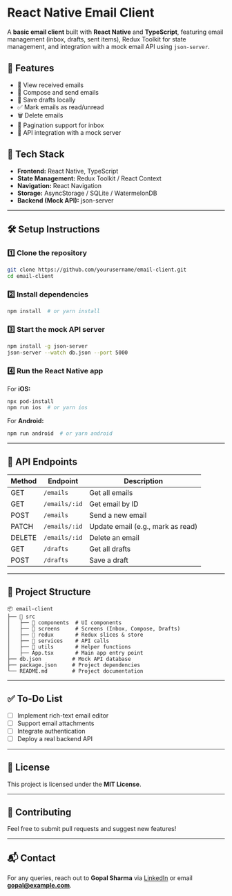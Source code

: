 # React Native Email Client

A **basic email client** built with **React Native** and **TypeScript**, featuring email management (inbox, drafts, sent items), Redux Toolkit for state management, and integration with a mock email API using `json-server`.

## 📌 Features
- 📩 View received emails
- 📝 Compose and send emails
- 💾 Save drafts locally
- ✅ Mark emails as read/unread
- 🗑️ Delete emails
- 🔄 Pagination support for inbox
- 📡 API integration with a mock server

## 🚀 Tech Stack
- **Frontend:** React Native, TypeScript
- **State Management:** Redux Toolkit / React Context
- **Navigation:** React Navigation
- **Storage:** AsyncStorage / SQLite / WatermelonDB
- **Backend (Mock API):** json-server

---

## 🛠 Setup Instructions

### 1️⃣ Clone the repository
```sh
git clone https://github.com/yourusername/email-client.git
cd email-client
```

### 2️⃣ Install dependencies
```sh
npm install  # or yarn install
```

### 3️⃣ Start the mock API server
```sh
npm install -g json-server
json-server --watch db.json --port 5000
```

### 4️⃣ Run the React Native app
For **iOS:**
```sh
npx pod-install
npm run ios  # or yarn ios
```
For **Android:**
```sh
npm run android  # or yarn android
```

---

## 🔗 API Endpoints
| Method | Endpoint | Description |
|--------|------------|-------------|
| GET | `/emails` | Get all emails |
| GET | `/emails/:id` | Get email by ID |
| POST | `/emails` | Send a new email |
| PATCH | `/emails/:id` | Update email (e.g., mark as read) |
| DELETE | `/emails/:id` | Delete an email |
| GET | `/drafts` | Get all drafts |
| POST | `/drafts` | Save a draft |

---

## 📂 Project Structure
```
📦 email-client
├── 📂 src
│   ├── 📂 components  # UI components
│   ├── 📂 screens     # Screens (Inbox, Compose, Drafts)
│   ├── 📂 redux       # Redux slices & store
│   ├── 📂 services    # API calls
│   ├── 📂 utils       # Helper functions
│   ├── App.tsx       # Main app entry point
├── db.json          # Mock API database
├── package.json     # Project dependencies
└── README.md        # Project documentation
```

---

## ✅ To-Do List
- [ ] Implement rich-text email editor
- [ ] Support email attachments
- [ ] Integrate authentication
- [ ] Deploy a real backend API

---

## 📝 License
This project is licensed under the **MIT License**.

---

## 🙌 Contributing
Feel free to submit pull requests and suggest new features!

---

## 📬 Contact
For any queries, reach out to **Gopal Sharma** via [LinkedIn](https://linkedin.com/in/gopalsharma) or email **gopal@example.com**.

